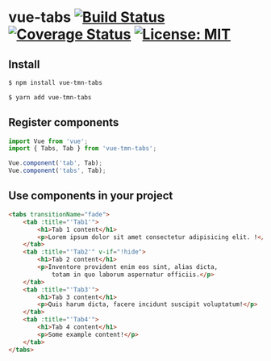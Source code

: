 # vue-tabs [![Build Status](https://travis-ci.com/Toomean/vue-tabs.svg?branch=master)](https://travis-ci.com/Toomean/vue-tabs) [![Coverage Status](https://coveralls.io/repos/github/Toomean/vue-tabs/badge.svg?branch=master)](https://coveralls.io/github/Toomean/vue-tabs?branch=master) [![License: MIT](https://img.shields.io/badge/License-MIT-green.svg)](https://opensource.org/licenses/MIT)

## Install 

```bash
$ npm install vue-tmn-tabs
```

```bash
$ yarn add vue-tmn-tabs
```

## Register components

```js
import Vue from 'vue';
import { Tabs, Tab } from 'vue-tmn-tabs';

Vue.component('tab', Tab);
Vue.component('tabs', Tab);
```

## Use components in your project

```html
<tabs transitionName="fade">
    <tab :title="'Tab1'">
        <h1>Tab 1 content</h1>
        <p>Lorem ipsum dolor sit amet consectetur adipisicing elit. !</p>
    </tab>
    <tab :title="'Tab2'" v-if="!hide">
        <h1>Tab 2 content</h1>
        <p>Inventore provident enim eos sint, alias dicta,
            totam in quo laborum aspernatur officiis.</p>
    </tab>
    <tab :title="'Tab3'">
        <h1>Tab 3 content</h1>
        <p>Quis harum dicta, facere incidunt suscipit voluptatum!</p>
    </tab>
    <tab :title="'Tab4'">
        <h1>Tab 4 content</h1>
        <p>Some example content!</p>
    </tab>
</tabs>
```